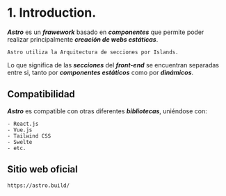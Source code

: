 # 1. Introduction.

***Astro*** es un ***frawework*** basado en ***componentes*** que permite poder realizar principalmente ***creación de webs estáticas***.

	Astro utiliza la Arquitectura de secciones por Islands.

Lo que significa de las ***secciones*** del ***front-end*** se encuentran separadas entre si, tanto por ***componentes estáticos*** como por ***dinámicos***.

## Compatibilidad

***Astro*** es compatible con otras diferentes ***bibliotecas***, uniéndose con:

	- React.js
	- Vue.js
	- Tailwind CSS
	- Swelte
	- etc.

## Sitio web oficial

	https://astro.build/
